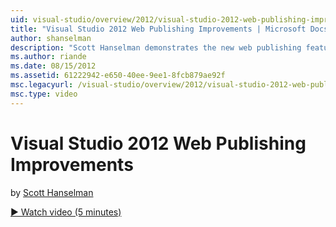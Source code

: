 ```yaml
---
uid: visual-studio/overview/2012/visual-studio-2012-web-publishing-improvements
title: "Visual Studio 2012 Web Publishing Improvements | Microsoft Docs"
author: shanselman
description: "Scott Hanselman demonstrates the new web publishing features in Visual Studio 2012."
ms.author: riande
ms.date: 08/15/2012
ms.assetid: 61222942-e650-40ee-9ee1-8fcb879ae92f
msc.legacyurl: /visual-studio/overview/2012/visual-studio-2012-web-publishing-improvements
msc.type: video
---
```

# Visual Studio 2012 Web Publishing Improvements

by [Scott Hanselman](https://github.com/shanselman)

[&#9654; Watch video (5 minutes)](https://channel9.msdn.com/Blogs/ASP-NET-Site-Videos/visual-studio-2012-web-publishing-improvements)
